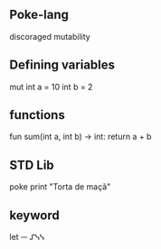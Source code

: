 ## Poke-lang
discoraged mutability 

## Defining variables
mut int a = 10
int b = 2

## functions
fun sum(int a, int b) -> int:
  return a + b

## STD Lib
poke print "Torta de maçã"


## keyword
let ⎓ ᔑᓭᓭ